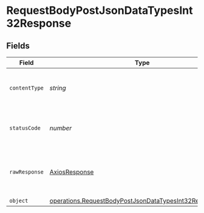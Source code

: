 # RequestBodyPostJsonDataTypesInt32Response


## Fields

| Field                                                                                                                                       | Type                                                                                                                                        | Required                                                                                                                                    | Description                                                                                                                                 |
| ------------------------------------------------------------------------------------------------------------------------------------------- | ------------------------------------------------------------------------------------------------------------------------------------------- | ------------------------------------------------------------------------------------------------------------------------------------------- | ------------------------------------------------------------------------------------------------------------------------------------------- |
| `contentType`                                                                                                                               | *string*                                                                                                                                    | :heavy_check_mark:                                                                                                                          | HTTP response content type for this operation                                                                                               |
| `statusCode`                                                                                                                                | *number*                                                                                                                                    | :heavy_check_mark:                                                                                                                          | HTTP response status code for this operation                                                                                                |
| `rawResponse`                                                                                                                               | [AxiosResponse](https://axios-http.com/docs/res_schema)                                                                                     | :heavy_check_mark:                                                                                                                          | Raw HTTP response; suitable for custom response parsing                                                                                     |
| `object`                                                                                                                                    | [operations.RequestBodyPostJsonDataTypesInt32ResponseBody](../../../sdk/models/operations/requestbodypostjsondatatypesint32responsebody.md) | :heavy_minus_sign:                                                                                                                          | OK                                                                                                                                          |